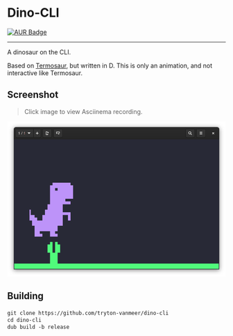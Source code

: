 # Dino-CLI

[![AUR Badge](https://img.shields.io/aur/version/dino-cli?style=for-the-badge)](https://aur.archlinux.org/packages/dino-cli/)

---

A dinosaur on the CLI.

Based on [Termosaur](https://github.com/b37t1td/termosaur), but written in D.
This is only an animation, and not interactive like Termosaur.

## Screenshot

> Click image to view Asciinema recording.

[![asciicast](assets/screenshot.png)](https://asciinema.org/a/oLH81fRGnb6EYVe07OmbJ4SqA)

## Building

```
git clone https://github.com/tryton-vanmeer/dino-cli
cd dino-cli
dub build -b release
```
